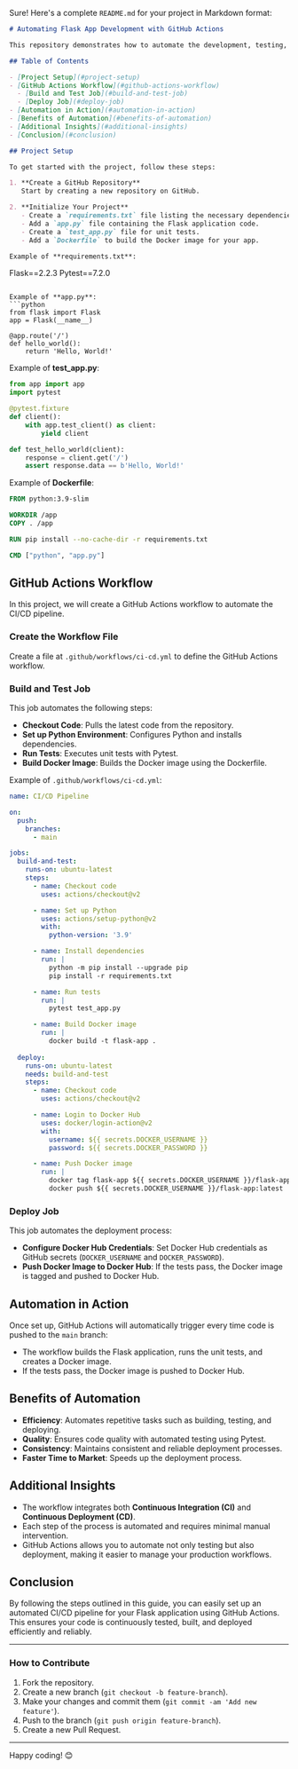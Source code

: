 Sure! Here's a complete `README.md` for your project in Markdown format:

```markdown
# Automating Flask App Development with GitHub Actions

This repository demonstrates how to automate the development, testing, and deployment of a Flask application using GitHub Actions. The automation process involves creating a CI/CD pipeline that builds the application, runs tests, creates a Docker image, and pushes it to Docker Hub.

## Table of Contents

- [Project Setup](#project-setup)
- [GitHub Actions Workflow](#github-actions-workflow)
  - [Build and Test Job](#build-and-test-job)
  - [Deploy Job](#deploy-job)
- [Automation in Action](#automation-in-action)
- [Benefits of Automation](#benefits-of-automation)
- [Additional Insights](#additional-insights)
- [Conclusion](#conclusion)

## Project Setup

To get started with the project, follow these steps:

1. **Create a GitHub Repository**  
   Start by creating a new repository on GitHub.

2. **Initialize Your Project**  
   - Create a `requirements.txt` file listing the necessary dependencies (e.g., Flask, Pytest).
   - Add a `app.py` file containing the Flask application code.
   - Create a `test_app.py` file for unit tests.
   - Add a `Dockerfile` to build the Docker image for your app.

Example of **requirements.txt**:
```
Flask==2.2.3
Pytest==7.2.0
```

Example of **app.py**:
```python
from flask import Flask
app = Flask(__name__)

@app.route('/')
def hello_world():
    return 'Hello, World!'
```

Example of **test_app.py**:
```python
from app import app
import pytest

@pytest.fixture
def client():
    with app.test_client() as client:
        yield client

def test_hello_world(client):
    response = client.get('/')
    assert response.data == b'Hello, World!'
```

Example of **Dockerfile**:
```Dockerfile
FROM python:3.9-slim

WORKDIR /app
COPY . /app

RUN pip install --no-cache-dir -r requirements.txt

CMD ["python", "app.py"]
```

## GitHub Actions Workflow

In this project, we will create a GitHub Actions workflow to automate the CI/CD pipeline.

### Create the Workflow File

Create a file at `.github/workflows/ci-cd.yml` to define the GitHub Actions workflow.

### Build and Test Job

This job automates the following steps:
- **Checkout Code**: Pulls the latest code from the repository.
- **Set up Python Environment**: Configures Python and installs dependencies.
- **Run Tests**: Executes unit tests with Pytest.
- **Build Docker Image**: Builds the Docker image using the Dockerfile.

Example of `.github/workflows/ci-cd.yml`:

```yaml
name: CI/CD Pipeline

on:
  push:
    branches:
      - main

jobs:
  build-and-test:
    runs-on: ubuntu-latest
    steps:
      - name: Checkout code
        uses: actions/checkout@v2

      - name: Set up Python
        uses: actions/setup-python@v2
        with:
          python-version: '3.9'

      - name: Install dependencies
        run: |
          python -m pip install --upgrade pip
          pip install -r requirements.txt

      - name: Run tests
        run: |
          pytest test_app.py

      - name: Build Docker image
        run: |
          docker build -t flask-app .
          
  deploy:
    runs-on: ubuntu-latest
    needs: build-and-test
    steps:
      - name: Checkout code
        uses: actions/checkout@v2

      - name: Login to Docker Hub
        uses: docker/login-action@v2
        with:
          username: ${{ secrets.DOCKER_USERNAME }}
          password: ${{ secrets.DOCKER_PASSWORD }}

      - name: Push Docker image
        run: |
          docker tag flask-app ${{ secrets.DOCKER_USERNAME }}/flask-app:latest
          docker push ${{ secrets.DOCKER_USERNAME }}/flask-app:latest
```

### Deploy Job

This job automates the deployment process:
- **Configure Docker Hub Credentials**: Set Docker Hub credentials as GitHub secrets (`DOCKER_USERNAME` and `DOCKER_PASSWORD`).
- **Push Docker Image to Docker Hub**: If the tests pass, the Docker image is tagged and pushed to Docker Hub.

## Automation in Action

Once set up, GitHub Actions will automatically trigger every time code is pushed to the `main` branch:
- The workflow builds the Flask application, runs the unit tests, and creates a Docker image.
- If the tests pass, the Docker image is pushed to Docker Hub.

## Benefits of Automation

- **Efficiency**: Automates repetitive tasks such as building, testing, and deploying.
- **Quality**: Ensures code quality with automated testing using Pytest.
- **Consistency**: Maintains consistent and reliable deployment processes.
- **Faster Time to Market**: Speeds up the deployment process.

## Additional Insights

- The workflow integrates both **Continuous Integration (CI)** and **Continuous Deployment (CD)**.
- Each step of the process is automated and requires minimal manual intervention.
- GitHub Actions allows you to automate not only testing but also deployment, making it easier to manage your production workflows.

## Conclusion

By following the steps outlined in this guide, you can easily set up an automated CI/CD pipeline for your Flask application using GitHub Actions. This ensures your code is continuously tested, built, and deployed efficiently and reliably.

---

### How to Contribute

1. Fork the repository.
2. Create a new branch (`git checkout -b feature-branch`).
3. Make your changes and commit them (`git commit -am 'Add new feature'`).
4. Push to the branch (`git push origin feature-branch`).
5. Create a new Pull Request.

---

Happy coding! 😊
```
